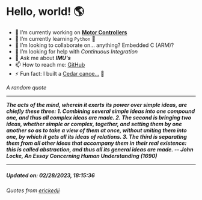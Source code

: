 # Hello, world! 🌎


- 🔧 I’m currently working on [**Motor Controllers**](https://github.com/kyleRhess/MicroMotor)
- 🌱 I’m currently learning `Python` **🐍**
- 👯 I’m looking to collaborate on... anything? Embedded C (ARM)?
- 🤔 I’m looking for help with *Continuous Integration*
- 💬 Ask me about ***IMU's***
- 📫 How to reach me: [GitHub](https://github.com/kyleRhess)
- ⚡ Fun fact: I built a [Cedar canoe...](https://kylerhess.github.io/canoe.html) 🛶

_A random quote_
___
***The acts of the mind, wherein it exerts its power over simple ideas, are
chiefly these three: 1. Combining several simple ideas into one compound
one, and thus all complex ideas are made. 2. The second is bringing two
ideas, whether simple or complex, together, and setting them by one
another so as to take a view of them at once, without uniting them into
one, by which it gets all its ideas of relations. 3. The third is
separating them from all other ideas that accompany them in their real
existence: this is called abstraction, and thus all its general ideas
are made.
-- John Locke, An Essay Concerning Human Understanding (1690)***
___
##### Updated on: 02/28/2023, 18:15:36
###### Quotes from [erickedji](https://gist.github.com/erickedji/68802)